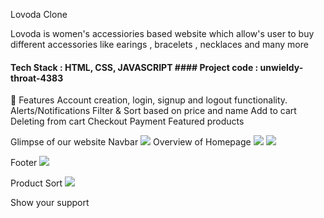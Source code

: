 Lovoda Clone

Lovoda is women's accessiories based website which allow's user to buy different accessories like earings , bracelets , necklaces and many more

#### Tech Stack : HTML, CSS, JAVASCRIPT #### Project code : unwieldy-throat-4383
🚀 Features
Account creation, login, signup and logout functionality.
Alerts/Notifications
Filter & Sort based on price and name
Add to cart
Deleting from cart
Checkout
Payment
Featured products

Glimpse of our website
Navbar
<img src="https://user-images.githubusercontent.com/31920143/208379986-804c58ed-d35e-46b5-b9df-071c2c676dc2.png"/>
Overview of Homepage
<img src="https://user-images.githubusercontent.com/31920143/208380010-6a29c35f-e640-4d1b-9ee9-adfc1175a82e.png"/>
<img src="https://user-images.githubusercontent.com/31920143/208380042-7a24b5fb-a5aa-492f-8b78-d239e467abd6.png"/>


Footer
<img src="https://user-images.githubusercontent.com/31920143/208380061-e8b5566c-052a-495c-b59e-dd02c8db1f0c.png"/>

Product Sort
<img src="https://user-images.githubusercontent.com/31920143/208380070-3bb018d9-2897-4f6b-9646-eff44076aa90.png"/>

Show your support
